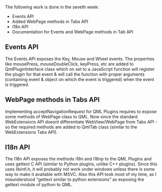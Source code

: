The following work is done in the seveth week:

- Events API
- Added WebPage methods in Tabs API
- I18n API
- Documentation for Events and WebPage methods in Tab API

## Events API
The Events API exposes the Key, Mouse and Wheel events. The properties like mousePress, mouseDoubleClick, keyPress, etc are added to QmlPluginInterface class which on set to a JavaScript function will register the plugin for that event & will call the function with proper arguments (containing event & object on which the event is triggered) when the event is triggered.

## WebPage methods in Tabs API
Implementing acceptNavigationRequest for QML Plugins requires to expose some methods of WebPage class to QML. Now since the standard WebExtensions API doesnt differentiate WebView/WebPage from Tabs API - so the required methods are added to QmlTab class (similar to the WebExtensions Tabs API).

## I18n API
The I18n API exposes the methods i18n and i18np to the QML Plugins and uses gettext C API (similar to Python plugins, unlike C++ plugins). Since this uses libintl.h, it will probably not work under windows unless there is some way to make it available with MSVC. Also this API took most of my time, as I misunderstood <q>gettext similar to python extensions</q> as exposing the gettext module of python to QML.